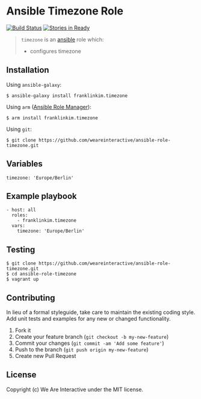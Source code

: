 # Ansible Timezone Role

[![Build Status](https://travis-ci.org/weareinteractive/ansible-role-timezone.png?branch=master)](https://travis-ci.org/weareinteractive/ansible-role-timezone)
[![Stories in Ready](https://badge.waffle.io/weareinteractive/ansible-role-timezone.svg?label=ready&title=Ready)](http://waffle.io/weareinteractive/ansible-role-timezone)

> `timezone` is an [ansible](http://www.ansible.com) role which: 
> 
> * configures timezone

## Installation

Using `ansible-galaxy`:

```
$ ansible-galaxy install franklinkim.timezone
```

Using `arm` ([Ansible Role Manager](https://github.com/mirskytech/ansible-role-manager/)):

```
$ arm install franklinkim.timezone
```

Using `git`:

```
$ git clone https://github.com/weareinteractive/ansible-role-timezone.git
```

## Variables

```
timezone: 'Europe/Berlin'
```

## Example playbook

```
- host: all
  roles: 
    - franklinkim.timezone
  vars:
    timezone: 'Europe/Berlin'
```

## Testing

```
$ git clone https://github.com/weareinteractive/ansible-role-timezone.git
$ cd ansible-role-timezone
$ vagrant up
```

## Contributing
In lieu of a formal styleguide, take care to maintain the existing coding style. Add unit tests and examples for any new or changed functionality.

1. Fork it
2. Create your feature branch (`git checkout -b my-new-feature`)
3. Commit your changes (`git commit -am 'Add some feature'`)
4. Push to the branch (`git push origin my-new-feature`)
5. Create new Pull Request

## License
Copyright (c) We Are Interactive under the MIT license.

